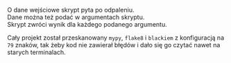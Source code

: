 O dane wejściowe skrypt pyta po odpaleniu.  
Dane można też podać w argumentach skryptu.  
Skrypt zwróci wynik dla każdego podanego argumentu. 

Cały projekt został przeskanowany `mypy`, `flake8` i `blackiem` z konfiguracją
na `79` znaków, tak żeby kod nie zawierał błędów i dało się go czytać nawet na  
starych terminalach.